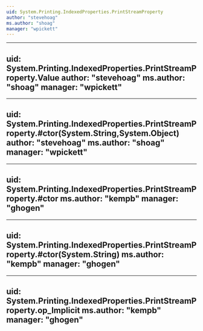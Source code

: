 ```yaml
---
uid: System.Printing.IndexedProperties.PrintStreamProperty
author: "stevehoag"
ms.author: "shoag"
manager: "wpickett"
---
```


---
uid: System.Printing.IndexedProperties.PrintStreamProperty.Value
author: "stevehoag"
ms.author: "shoag"
manager: "wpickett"
---

---
uid: System.Printing.IndexedProperties.PrintStreamProperty.#ctor(System.String,System.Object)
author: "stevehoag"
ms.author: "shoag"
manager: "wpickett"
---

---
uid: System.Printing.IndexedProperties.PrintStreamProperty.#ctor
ms.author: "kempb"
manager: "ghogen"
---

---
uid: System.Printing.IndexedProperties.PrintStreamProperty.#ctor(System.String)
ms.author: "kempb"
manager: "ghogen"
---

---
uid: System.Printing.IndexedProperties.PrintStreamProperty.op_Implicit
ms.author: "kempb"
manager: "ghogen"
---

